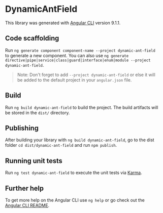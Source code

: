 # DynamicAntField

This library was generated with [Angular CLI](https://github.com/angular/angular-cli) version 9.1.1.

## Code scaffolding

Run `ng generate component component-name --project dynamic-ant-field` to generate a new component. You can also use `ng generate directive|pipe|service|class|guard|interface|enum|module --project dynamic-ant-field`.
> Note: Don't forget to add `--project dynamic-ant-field` or else it will be added to the default project in your `angular.json` file. 

## Build

Run `ng build dynamic-ant-field` to build the project. The build artifacts will be stored in the `dist/` directory.

## Publishing

After building your library with `ng build dynamic-ant-field`, go to the dist folder `cd dist/dynamic-ant-field` and run `npm publish`.

## Running unit tests

Run `ng test dynamic-ant-field` to execute the unit tests via [Karma](https://karma-runner.github.io).

## Further help

To get more help on the Angular CLI use `ng help` or go check out the [Angular CLI README](https://github.com/angular/angular-cli/blob/master/README.md).
